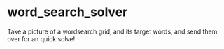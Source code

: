 # word_search_solver
Take a picture of a wordsearch grid, and its target words, and send them over for an quick solve!
